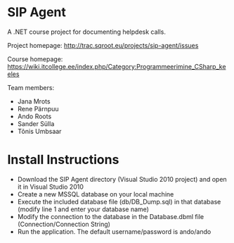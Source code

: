 ﻿SIP Agent
===========

A .NET course project for documenting helpdesk calls.

Project homepage: http://trac.sqroot.eu/projects/sip-agent/issues

Course homepage: https://wiki.itcollege.ee/index.php/Category:Programmeerimine_CSharp_keeles

Team members:

* Jana Mrots
* Rene Pärnpuu
* Ando Roots
* Sander Sülla
* Tõnis Umbsaar

Install Instructions
====================

* Download the SIP Agent directory (Visual Studio 2010 project) and open it in Visual Studio 2010
* Create a new MSSQL database on your local machine
* Execute the included database file (db/DB_Dump.sql) in that database (modify line 1 and enter your database name)
* Modify the connection to the database in the Database.dbml file (Connection/Connection String)
* Run the application. The default username/password is ando/ando
